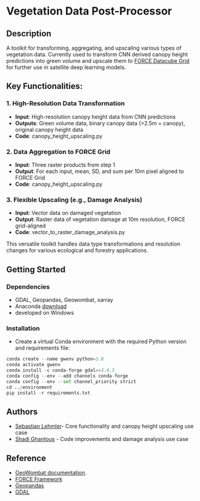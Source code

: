 
# Vegetation Data Post-Processor

## Description

A toolkit for transforming, aggregating, and upscaling various types of vegetation data. Currently used to transform CNN 
derived canopy height predictions into green volume and upscale them to [FORCE Datacube Grid](https://force-eo.readthedocs.io/en/latest/howto/datacube.html) for further use in satellite deep learning models.

## Key Functionalities:

### 1. High-Resolution Data Transformation 
- **Input**: High-resolution canopy height data from CNN predictions
- **Outputs**: Green volume data, binary canopy data (>2.5m = canopy), original canopy height data
- **Code**: canopy_height_upscaling.py

### 2. Data Aggregation to FORCE Grid 
- **Input**: Three raster products from step 1
- **Output**: For each input, mean, SD, and sum per 10m pixel aligned to FORCE Grid
- **Code**: canopy_height_upscaling.py

### 3. Flexible Upscaling (e.g., Damage Analysis)
- **Input**: Vector data on damaged vegetation
- **Output**: Raster data of vegetation damage at 10m resolution, FORCE grid-aligned
- **Code**: vector_to_raster_damage_analysis.py

This versatile toolkit handles data type transformations and resolution changes for various ecological and forestry applications.



## Getting Started

### Dependencies

* GDAL, Geopandas, Geowombat, xarray
* Anaconda [download](https://www.anaconda.com/download) 
* developed on Windows

### Installation

* Create a virtual Conda environment with the required Python version and requirements file:
```python I'm A tab
conda create --name gwenv python=3.8
conda activate gwenv
conda install -c conda-forge gdal==3.4.3
conda config --env --add channels conda-forge
conda config --env --set channel_priority strict
cd ../environment
pip install -r requirements.txt
```
## Authors

 
 - [Sebastian Lehmler](https://github.com/SebastianLeh)- Core functionality and canopy height upscaling use case
 - [Shadi Ghantous](https://github.com/LUP-LuftbildUmweltPlanung) - Code improvements and damage analysis use case


## Reference

* [GeoWombat documentation](https://geowombat.readthedocs.io/en/latest/).
* [FORCE Framework](https://force-eo.readthedocs.io/en/latest/index.html)
* [Geopandas](https://geopandas.org/en/stable/)
* [GDAL](https://gdal.org/index.html)




